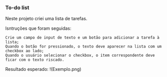 ### To-do list

Neste projeto criei uma lista de tarefas.

Isntruções que foram seguidas:

    Crie um campo de input de texto e um botão para adicionar a tarefa à lista;
    Quando o botão for pressionado, o texto deve aparecer na lista com um checkbox ao lado;
    Quando o usuário selecionar o checkbox, o item correspondente deve ficar com o texto riscado.
    

Resultado esperado:
!(Exemplo.png)
